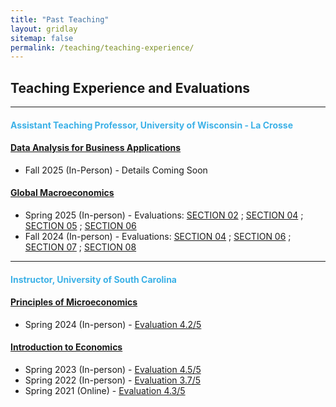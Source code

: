 ```yaml
---
title: "Past Teaching"
layout: gridlay
sitemap: false
permalink: /teaching/teaching-experience/
---
```


## Teaching Experience and Evaluations

---

<!-- First Block - Assistant Teaching Professor -->
#### <span style="color: #3cb1e7;">Assistant Teaching Professor, University of Wisconsin - La Crosse</span>

#### <i class="fas fa-chart-bar"></i> **[Data Analysis for Business Applications](/teaching/intro-data/)**
- Fall 2025 (In-Person) - Details Coming Soon

#### <i class="fas fa-exchange-alt"></i> **[Global Macroeconomics](/teaching/intro-macro/)**
- Spring 2025 (In-person) - Evaluations: [SECTION 02](/assets/teaching/IntroMacro/LENS_ECO120_02_Spring2025.pdf) ; [SECTION 04](/assets/teaching/IntroMacro/LENS_ECO120_04_Spring2025.pdf) ; [SECTION 05](/assets/teaching/IntroMacro/LENS_ECO120_05_Spring2025.pdf) ; [SECTION 06](/assets/teaching/IntroMacro/LENS_ECO120_06_Spring2025.pdf)
- Fall 2024 (In-person) - Evaluations: [SECTION 04](/assets/teaching/IntroMacro/LENS_ECO120_04_Fall2024.pdf) ; [SECTION 06](/assets/teaching/IntroMacro/LENS_ECO120_07_Fall2024.pdf) ; [SECTION 07](/assets/teaching/IntroMacro/LENS_ECO120_07_Fall2024.pdf) ; [SECTION 08](/assets/teaching/IntroMacro/LENS_ECO120_08_Fall2024.pdf)

---

<!-- Second Block - Instructor -->
#### <span style="color: #3cb1e7;">Instructor, University of South Carolina</span>

#### <i class="fas fa-book-open"></i> **[Principles of Microeconomics](/teaching/intro-micro/)**
- Spring 2024 (In-person) - [Evaluation 4.2/5](/assets/teaching/IntroMicro//Evaluation_ECON221_Spring2024.pdf)

#### <i class="fas fa-book-open"></i> **[Introduction to Economics](/teaching/intro-econ/)**
- Spring 2023 (In-person) - [Evaluation 4.5/5](/assets/teaching/IntroEcon//Evaluations_ECON224_Spring2023.pdf)
- Spring 2022 (In-person) - [Evaluation 3.7/5](/assets/teaching/IntroEcon/Evaluations_ECON224_Spring2022.pdf)
- Spring 2021 (Online) - [Evaluation 4.3/5](/assets/teaching/IntroEcon/Evaluations_ECON224_Spring2021.pdf)

